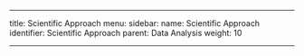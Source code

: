 ---

title: Scientific Approach
menu:
  sidebar:
    name: Scientific Approach
    identifier: Scientific Approach
    parent: Data Analysis
    weight: 10

---